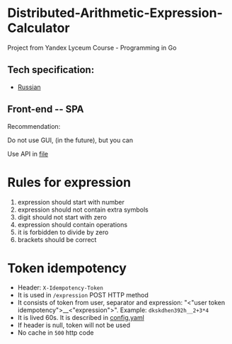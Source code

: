 # Distributed-Arithmetic-Expression-Calculator

Project from Yandex Lyceum Course - Programming in Go

## Tech specification:
- [Russian](technical%20specification-RU.md)

## Front-end -- SPA

Recommendation: 

Do not use GUI, (in the future), but you can

Use API in [file](api/api.yaml) 

# Rules for expression

1) expression should start with number
2) expression should not contain extra symbols
3) digit should not start with zero
4) expression should contain operations
5) it is forbidden to divide by zero
6) brackets should be correct

# Token idempotency
- Header: `X-Idempotency-Token`
- It is used in `/expression` POST HTTP method
- It consists of token from user, separator and expression: "<"user token idempotency">__<"expression">". Example: `dkskdhen392h__2+3*4`
- It is lived 60s. It is described in [config.yaml](config.yaml)
- If header is null, token will not be used
- No cache in `500` http code